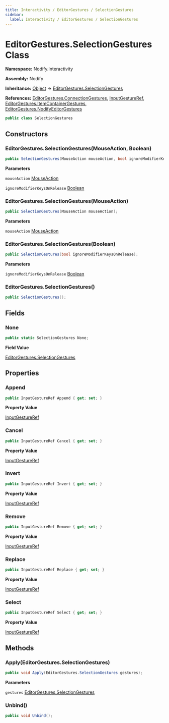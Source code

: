 ```yaml
---
title: Interactivity / EditorGestures / SelectionGestures
sidebar:
  label: Interactivity / EditorGestures / SelectionGestures
---
```


# EditorGestures.SelectionGestures Class  
  
**Namespace:** Nodify.Interactivity  
  
**Assembly:** Nodify  
  
**Inheritance:** [Object](https://docs.microsoft.com/en-us/dotnet/api/System.Object) → [EditorGestures.SelectionGestures](Nodify_Interactivity_EditorGestures_SelectionGestures)  
  
**References:** [EditorGestures.ConnectionGestures](Nodify_Interactivity_EditorGestures_ConnectionGestures), [InputGestureRef](Nodify_Interactivity_InputGestureRef), [EditorGestures.ItemContainerGestures](Nodify_Interactivity_EditorGestures_ItemContainerGestures), [EditorGestures.NodifyEditorGestures](Nodify_Interactivity_EditorGestures_NodifyEditorGestures)  
  
```csharp  
public class SelectionGestures  
```  
  
## Constructors  
  
### EditorGestures.SelectionGestures(MouseAction, Boolean)  
  
```csharp  
public SelectionGestures(MouseAction mouseAction, bool ignoreModifierKeysOnRelease);  
```  
  
**Parameters**  
  
`mouseAction` [MouseAction](https://docs.microsoft.com/en-us/dotnet/api/System.Windows.Input.MouseAction)  
  
`ignoreModifierKeysOnRelease` [Boolean](https://docs.microsoft.com/en-us/dotnet/api/System.Boolean)  
  
### EditorGestures.SelectionGestures(MouseAction)  
  
```csharp  
public SelectionGestures(MouseAction mouseAction);  
```  
  
**Parameters**  
  
`mouseAction` [MouseAction](https://docs.microsoft.com/en-us/dotnet/api/System.Windows.Input.MouseAction)  
  
### EditorGestures.SelectionGestures(Boolean)  
  
```csharp  
public SelectionGestures(bool ignoreModifierKeysOnRelease);  
```  
  
**Parameters**  
  
`ignoreModifierKeysOnRelease` [Boolean](https://docs.microsoft.com/en-us/dotnet/api/System.Boolean)  
  
### EditorGestures.SelectionGestures()  
  
```csharp  
public SelectionGestures();  
```  
  
## Fields  
  
### None  
  
```csharp  
public static SelectionGestures None;  
```  
  
**Field Value**  
  
[EditorGestures.SelectionGestures](Nodify_Interactivity_EditorGestures_SelectionGestures)  
  
## Properties  
  
### Append  
  
```csharp  
public InputGestureRef Append { get; set; }  
```  
  
**Property Value**  
  
[InputGestureRef](Nodify_Interactivity_InputGestureRef)  
  
### Cancel  
  
```csharp  
public InputGestureRef Cancel { get; set; }  
```  
  
**Property Value**  
  
[InputGestureRef](Nodify_Interactivity_InputGestureRef)  
  
### Invert  
  
```csharp  
public InputGestureRef Invert { get; set; }  
```  
  
**Property Value**  
  
[InputGestureRef](Nodify_Interactivity_InputGestureRef)  
  
### Remove  
  
```csharp  
public InputGestureRef Remove { get; set; }  
```  
  
**Property Value**  
  
[InputGestureRef](Nodify_Interactivity_InputGestureRef)  
  
### Replace  
  
```csharp  
public InputGestureRef Replace { get; set; }  
```  
  
**Property Value**  
  
[InputGestureRef](Nodify_Interactivity_InputGestureRef)  
  
### Select  
  
```csharp  
public InputGestureRef Select { get; set; }  
```  
  
**Property Value**  
  
[InputGestureRef](Nodify_Interactivity_InputGestureRef)  
  
## Methods  
  
### Apply(EditorGestures.SelectionGestures)  
  
```csharp  
public void Apply(EditorGestures.SelectionGestures gestures);  
```  
  
**Parameters**  
  
`gestures` [EditorGestures.SelectionGestures](Nodify_Interactivity_EditorGestures_SelectionGestures)  
  
### Unbind()  
  
```csharp  
public void Unbind();  
```  
  

